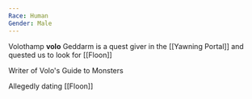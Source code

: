 ```yaml
---
Race: Human
Gender: Male
---
```


Volothamp **volo** Geddarm is a quest giver in the [[Yawning Portal]] and quested us to look for [[Floon]]

Writer of Volo's Guide to Monsters

Allegedly dating [[Floon]]
